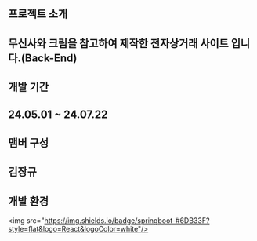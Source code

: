 ## 프로젝트 소개
무신사와 크림을 참고하여 제작한 전자상거래 사이트 입니다.(Back-End)
----
## 개발 기간
24.05.01 ~ 24.07.22
----
## 맴버 구성
김장규
----
## 개발 환경
<img src="https://img.shields.io/badge/springboot-#6DB33F?style=flat&logo=React&logoColor=white"/>
